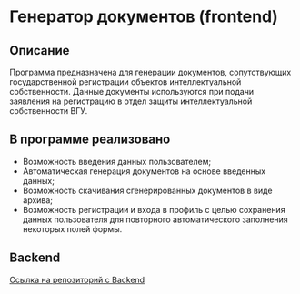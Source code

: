 # Генератор документов (frontend)

## Описание

Программа предназначена для генерации документов, сопутствующих государственной
регистрации объектов интеллектуальной собственности. Данные документы используются 
при подачи заявления на регистрацию в отдел защиты интеллектуальной собственности ВГУ.

## В программе реализовано

- Возможность введения данных пользователем;
- Автоматическая генерация документов на основе введенных данных;
- Возможность скачивания сгенерированных документов в виде архива;
- Возможность регистрации и входа в профиль с целью сохранения данных пользователя для повторного автоматического заполнения некоторых полей формы.

## Backend
[Ссылка на репозиторий с Backend](https://github.com/Babkina-Ekaterina/documents_generator_backend)